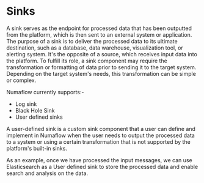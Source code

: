 # Sinks
A sink serves as the endpoint for processed data that has been outputted from the platform,
which is then sent to an external system or application. The purpose of a sink is to deliver 
the processed data to its ultimate destination, such as a database, data warehouse, visualization 
tool, or alerting system. It's the opposite of a source, which receives input data into the platform.
To fulfill its role, a sink component may require the transformation or formatting of data prior to 
sending it to the target system. Depending on the target system's needs, this transformation can be 
simple or complex.

Numaflow currently supports:-

* Log sink
* Black Hole Sink
* User defined sinks

A user-defined sink is a custom sink component that a user can define and implement in Numaflow when 
the user needs to output the processed data to a system or using a certain transformation that is not 
supported by the platform's built-in sinks. 

As an example, once we have processed the input messages, 
we can use Elasticsearch as a User defined sink to store the processed data and enable search and analysis
on the data.

